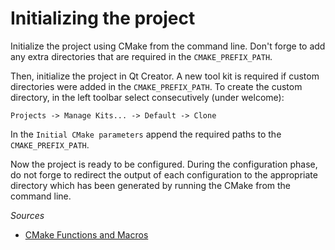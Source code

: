 # Initializing the project
Initialize the project using CMake from the command line. Don't forge to add any extra directories that are required in the `CMAKE_PREFIX_PATH`.

Then, initialize the project in Qt Creator. A new tool kit is required if custom directories were added in the `CMAKE_PREFIX_PATH`. To create the custom directory, in the left toolbar select consecutively (under welcome):
```
Projects -> Manage Kits... -> Default -> Clone
```
In the `Initial CMake parameters` append the required paths to the `CMAKE_PREFIX_PATH`.

Now the project is ready to be configured. During the configuration phase, do not forge to redirect the output of each configuration to the appropriate directory which has been generated by running the CMake from the command line.

_Sources_
- [CMake Functions and Macros](https://asitdhal.medium.com/cmake-functions-and-macros-22293041519f)
